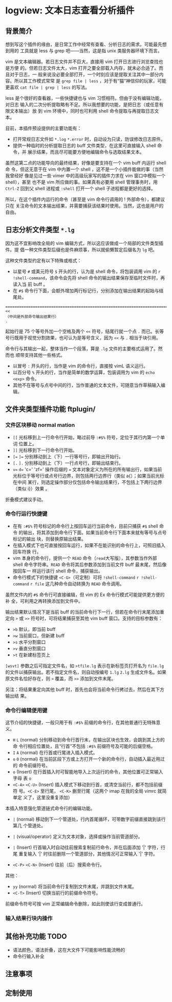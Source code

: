 # logview: 文本日志查看分析插件

## 背景简介

想到写这个插件的缘由，是日常工作中经常有查看、分析日志的需求。可能最先想到用的
工具就是 less 与 grep 吧——当然，这是指 unix 类服务器环境下而言。

vim 是文本编辑器。若日志文件并不巨大，直接用 vim 打开日志进行浏览查找也是方便
的。但若日志文件太大，vim 打开之要全部载入内存，就未必合适了。而且对于日志，一
般来说没必要全部打开，一个时刻应该是提取关注其中一部分内容。所以其工作模式常常
是 `grep file | less` ，对于有“猫”神信仰的玩家，可能更喜欢 `cat file | grep
| less` 的写法。

less 是个很好的查看器，一些快捷键也与 vim 习惯相符。但由于没有编辑功能，对日志
输入的二次分析提取略有不足。所以我想要的功能，是把日志（或任意有限文本输出）放
到 vim 环境中，同时也可利用 shell 命令提取与再提取日志文本。

目前，本插件预设提供的主要功能有：

* 打开常规日志文件如 `*.log` `*.error` 时，自动设为只读，防误修改日志原件。
* 提供一种临时的分析提取日志的 buff 文件类型，在这里可直接输入 shell 命令，并
  展示结果，而且尽可能要方便地编辑命令与选取结果文本。

虽然这第二点的功能导向的最终结果，好像是要支持在一个 vim buff 内运行 shell 命
令，但这无意于在 vim 中内置一个 shell ，这不是一个小插件能做的事（当然我曾经好
像是见过一些 vimer 中的高级玩家写的插件力求在 vim 窗口中模拟一个 shell），甚至
也不是 vim 所应做的事。如果真有必要用 shell 管理事务时，用 `Ctrl-Z` 回到父
shell 进程或 `:shell` 打开一个 shell 子进程都是更好的选择。

所以，在这个插件内运行的命令（甚至是 vim 命令行调用的 ! 外部命令），都建议只在
关注命令的文本输出结果，并需要捕获该结果时使用。当然，这也是用户的自由。

## 日志分析文件类型 `*.lg`

因为这不宜影响改全局的 vim 编辑方式，所以这应该做成一个局部的文件类型插件。提
倡一种文件类型后缀也是件麻烦事，所以就偷懒暂定后缀名为 `lg` 吧。

这种文件类型约定有以下特殊或格式：

* 以星号 `#` 或美元符号 `$` 开头的行，认为是 shell 命令，将包装调用 vim 的 `r
  !shell-command`，该命令会先将 shell 命令的输出结果保存至临时文件时，再读入当
  前 buff 。
* 在 `#$` 命令行下面，会额外增加两行标记行，分别添加在输出结果的起始与结尾处。

```
=========================================================================== <<
（中间是外部命令输出结果行）
.
```

起始行是 75 个等号外加一个空格及两个 `<<` 符号，结尾行就一个点 `.` 而已。长等
号行既用于视觉分割效果，也可认为是等号含义，因为 `<<` 与 `.` 相当于块引用。

命令行与其输出一起，整体当作一个段落，算是 `.lg` 文件的主要格式运用了。然而也
顺带支持其他一些格式。

* 以冒号 `:` 开头的行，当作是 vim 的命令行，直接按 vimL 语义运行。
* 以百分号 `%` 开头的行，当作是简单的数学运算，包装调用为 vim 的 `echo <exp>`
  命令。
* 其他不在等号与点号中间的行，当作普通的文本文件，可随意当作草稿输入编辑。

## 文件夹类型插件功能 ftplugin/

### 文件区块移动 normal mation

* `[[` 光标移到上一行命令行开始，略过前导 `:#$%` 符号，定位于其行内第一个单词
  位置上。
* `]]` 光标移到下一行命令行开始。
* `[=` `]=` 分别移动到上（下）一行等号行，即输出开始行。
* `[.` `].` 分别移动到上（下）一行点号行，即输出结束行。
* `v=` `d=` 'c=' 'zf=' 操作后缀的 `=` 文本对象定义为所在的所有输出行，如果当前
  光标位于等号行或点号行边界，则包括两行边界行（类似 a{）；如果当前光标在中间
  某行，则选定操作部分仅包括命令输出结果行，不包括上下两行边界（类似 i}）效果
  。

折叠模式建议手动。

### 命令行运行快捷键

* 在有 `:#$%` 符号标记的命令行上按回车运行当前命令，目前只捕获 `#$` shell 命令
  的输出，将其添加到命令行下面。如果当前命令行下面本来就有等号与点号标记的输出
  块，则替换原输出结果。
* 在插入模式下也可直接按回车运行，如果不在能识别的命令行上，可照旧插入回车符换
  行。
* vim 本身的命令行，提供一个 `READ` 命令（`read`大写版），其参数当作外部 shell
  命令字符串。`READ` 命令将其后参数添加到当前文件 buff 最末尾，然后像按回车一
  样运行该行 shell 命令，捕获输出。
* 命令行模式下的快捷键 `<C-G>`（可定制）可将 `!shell-command`
  `r !shell-command` `r file` 这几种命令自动转换为 `READ` 命令调用。

虽然文件内的 `#$` 命令行可直接编辑，但 vim 的 Ex 命令行模式可能提供更方便的补
全，可利用之再转换添加到文件中。

输出结果默认情况下是当前 buff 的当前命令行下一行，但若在命令行末尾添加重定向
`>` 或 `>>` 符号时，可将结果捕获至其他 vim buff 窗口。支持的目标参数有：

* `>b` 默认，即当前 buff
* `>w` 当前窗口，但新建 buff
* `>s` 水平分割窗口
* `>v` 垂直分割窗口
* `>t` 在新建标签页上

`[wsvt]` 参数之后可指定文件名，如 `>tfile.lg` 表示在新标签页打开名为 `file.lg`
的文件以捕获输出。若不指定文件名，则自动按编号 `1.lg` `2.lg` 生成文件名。如果
原文件名恰好存在，则 `>` 覆盖，而 `>>` 添加到文件末尾。

另注：将结果重定向其他 buff 时，首先也会将当前命令行拷过去，然后在其下方输出结
果。

### 命令行编辑便用键

这节介绍的快捷键，一般只用于有 `:#$%` 前缀的命令行，在其他普通行无特殊意义。

* `H` `L` (normal) 分别移动到命令行首行末，在输出区块也生效，会跳到其上方的命
  令行相应位置处，且“行首”不包括 `:#$%` 前缀符号及可能的后缀空格。
* `I` `A` (normal) 在行首或行尾进入插入模式。
* `o` `O` (normal) 在当前区段下方或上方打开一个新的命令行，自动插入最近用过的
  命令前缀符号。
* `o` (Insert) 在行首插入时可智能地导入上次运行的命令，其他位置可正常输入字母
  表 `o`
* `<C-A>` `<C-U>` (Insert) 插入模式下移动到行首，或清空当前行，都不包括前缀符
  号。`<C-E>` 至行尾， `<C-K>` 删至行尾（这两个 imap 在我的全局 vimrc 就简单定
  义了，这里没重复添加）

本插入特意强化管道链式命令行的编辑功能。

* `|` (normal) 移动到下一个管道处，行内首尾循环，可带数字前缀直接跳到该行第几
  个管道处。
* `|` (visual/operator) 定义为文本对象，选择或操作当前管道部分。
* `|` (Insert) 行首输入时自动往前搜索复制前行命令，并在后面添加 '|' 字符，行尾
  重复输入 '|' 时往前删除一个管道部分，其他情况可正常输入 '|' 字符。

* `<C-P>` `<C-N>` (Insert) 往前（后）搜索命令行。

其他：

* `yy` (normal) 将当前命令行复制到文件末尾，并跳到文件末尾。
* `<C-T>` (Insert) 切换当前行的前缀命令符号。

前缀命令符号可按 vim 正常编辑命令删除，如此则使该行变成普通行。

### 输入结果行块内操作

## 其他补充功能 TODO

* 语法颜色，语法折叠，这在大文件下可能影响性能流畅的
* 命令行输入补全

## 注意事项

## 定制使用
